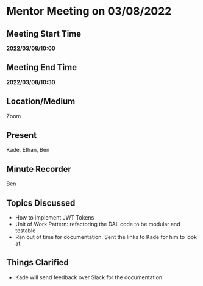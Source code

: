 # Mentor Meeting on 03/08/2022

## Meeting Start Time

**2022/03/08/10:00**

## Meeting End Time

**2022/03/08/10:30**

## Location/Medium

Zoom

## Present

Kade, Ethan, Ben

## Minute Recorder

Ben

## Topics Discussed

- How to implement JWT Tokens
- Unit of Work Pattern: refactoring the DAL code to be modular and testable
- Ran out of time for documentation. Sent the links to Kade for him to look at.

## Things Clarified

- Kade will send feedback over Slack for the documentation. 
